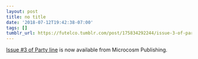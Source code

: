 ```yaml
---
layout: post
title: no title
date: '2018-07-12T19:42:38-07:00'
tags: []
tumblr_url: https://futelco.tumblr.com/post/175834292244/issue-3-of-party-line-is-now-available-from
---
```

[Issue #3 of Party line](https://microcosmpublishing.com/catalog/zines/9975) is now available from Microcosm Publishing.

